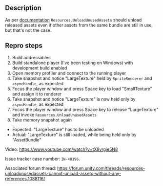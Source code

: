 ## Description

As per [documentation](https://docs.unity3d.com/Packages/com.unity.addressables@1.21/manual/runtime/MemoryManagement.html) `Resources.UnloadUnusedAssets` should unload released assets even if other assets from the same bundle are still in use, but that's not the case.

## Repro steps

1. Build addressables
2. Build standalone player (I've been testing on Windows) with development build enabled
3. Open memory profiler and connect to the running player
4. Take snapshot and notice "LargeTexture" held by `SpriteRenderer` and `asyncHandle`, as expected
5. Focus the player window and press Space key to load "SmallTexture" and assign it to renderer
6. Take snapshot and notice "LargeTexture" is now held only by `asyncHandle`, as expected
7. Focus the player window and press Space key to release "LargeTexture" and invoke `Resources.UnloadUnusedAssets`
8. Take memory snapshot again

 - Expected: "LargeTexture" has to be unloaded
 - Actual: "LargeTexture" is still loaded, while being held only by "AssetBundle"

Video: https://www.youtube.com/watch?v=tX8vrgie5N8

Issue tracker case number: `IN-40196`.

Associated forum thread: https://forum.unity.com/threads/resources-unloadunusedassets-cannot-unload-assets-without-any-references.1088116/
